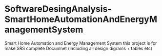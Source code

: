 # SoftwareDesingAnalysis-SmartHomeAutomationAndEnergyManagementSystem
Smart Home Automation and Energy Management System this project is for make SRS complete Documnet (including all design digrams  + tables etc)
